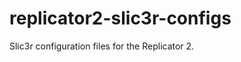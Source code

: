 replicator2-slic3r-configs
==========================

Slic3r configuration files for the Replicator 2.